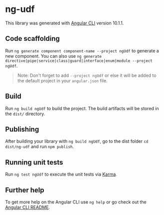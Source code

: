 # ng-udf

This library was generated with [Angular CLI](https://github.com/angular/angular-cli) version 10.1.1.

## Code scaffolding

Run `ng generate component component-name --project ngUdf` to generate a new component. You can also use `ng generate directive|pipe|service|class|guard|interface|enum|module --project ngUdf`.
> Note: Don't forget to add `--project ngUdf` or else it will be added to the default project in your `angular.json` file. 

## Build

Run `ng build ngUdf` to build the project. The build artifacts will be stored in the `dist/` directory.

## Publishing

After building your library with `ng build ngUdf`, go to the dist folder `cd dist/ng-udf` and run `npm publish`.

## Running unit tests

Run `ng test ngUdf` to execute the unit tests via [Karma](https://karma-runner.github.io).

## Further help

To get more help on the Angular CLI use `ng help` or go check out the [Angular CLI README](https://github.com/angular/angular-cli/blob/master/README.md).
